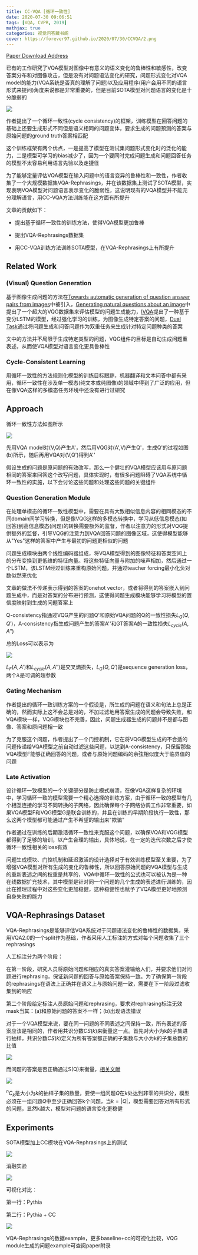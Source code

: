```yaml
---
title: CC-VQA [循环一致性]
date: 2020-07-30 09:06:51
tags: [VQA, CVPR, 2019]
mathjax: true
categories: 视觉问答藏书阁
cover: https://forever97.github.io/2020/07/30/CCVQA/2.png
---
```

[Paper Download Address](https://arxiv.org/abs/1902.05660v1)

已有的工作研究了VQA模型对图像中有意义的语义变化的鲁棒性和敏感性，改变答案分布和对图像攻击，但是没有对问题语法变化的研究，问题形式变化对VQA model的能力(VQA系统是否真的理解了问题)以及应用程序(用户会用不同的语言形式来提问)角度来说都是非常重要的，但是目前SOTA模型对问题语言的变化是十分脆弱的

![](1.png)

作者提出了一个循环一致性(cycle consistency)的框架，训练模型在回答问题的基础上还要生成形式不同但是语义相同的问题变体，要求生成的问题预测的答案与原始问题的ground truth答案相匹配

这个训练框架有两个优点，一是提高了模型在测试集问题形式变化时的泛化的能力，二是模型可学习的bias减少了，因为一个要同时完成问题生成和问题回答任务的模型不太容易利用语言先验以及走捷径

为了能够定量评估VQA模型在输入问题中的语言变异的鲁棒性和一致性，作者收集了一个大规模数据集VQA-Rephrasings，并在该数据集上测试了SOTA模型，实现表明VQA模型对问题语言表示变化的脆弱性，这说明现有的VQA模型并不能充分理解语言，用CC-VQA方法训练能在这方面有所提升

文章的贡献如下：

* 提出基于循环一致性的训练方法，使得VQA模型更加鲁棒

* 提出VQA-Rephrasings数据集

* 用CC-VQA训练方法训练SOTA模型，在VQA-Rephrasings上有所提升

## Related Work

### (Visual) Question Generation

基于图像生成问题的方法在[Towards automatic generation of question answer pairs from images][1]中被引入，[Generating natural questions about an image][2]中提出了一个超大的VQG数据集来评估模型的问题生成能力，[IVQA][3]提出了一种基于变分LSTM的模型，经过强化学习的训练，为图像生成特定答案的问题，[Dual Task][4]通过将问题生成和问答问题作为双重任务来生成针对特定问题种类的答案

[1]:https://imatge.upc.edu/web/sites/default/files/pub/xMora.pdf
[2]:https://arxiv.org/abs/1603.06059v1
[3]:https://arxiv.org/abs/1710.03370
[4]:https://arxiv.org/abs/1709.07192v1

文中的方法并不局限于生成特定类型的问题，VQG组件的目标是自动生成问题重表述，从而使VQA模型对语言变化更具鲁棒性

### Cycle-Consistent Learning

用循环一致性的方法规则化模型的训练目标跟踪，机器翻译和文本问答中都有采用，循环一致性在涉及单一模态(纯文本或纯图像)的领域中得到了广泛的应用，但在像VQA这样的多模态任务环境中还没有进行过研究

## Approach

循环一致性方法如图所示

![](2.png)

先用VQA model对(V,Q)产生A'，然后用VQG对(A',V)产生Q'，生成Q'的过程如图(b)所示，随后再用VQA对(V,Q')得到A''

假设生成的问题是原问题的有效改写，那么一个健壮的VQA模型应该用与原问题相同的答案来回答这个改写问题，具体实现时，有很多问题阻碍了VQA系统中循环一致性的实施，以下会讨论这些问题和处理这些问题的关键组件

### Question Generation Module

在处理单模态的循环一致性模型中，需要在具有大致相似信息内容的相同模态的不同domain间学习转换，但是像VQG这样的多模态转换中，学习从低信息模态(如回答)到高信息模态(问题)的转换需要额外的监督，作者以注意力的形式对VQG提供额外的监督，引导VQG的注意力到VQA回答问题的图像区域，这使得模型能够从"Yes"这样的答案中产生与最初的问题更相似的问题

问题生成模块由两个线性编码器组成，将VQA模型得到的图像特征和答案空间上的分布变换到更低维的特征向量。将这些特征向量与附加的噪声相加，然后通过一个LSTM，该LSTM经过训练来重构原始问题，并通过teacher forcing最小化负对数似然来优化

文章的做法不传递表示得到的答案的onehot vector，或者将得到的答案嵌入到问题生成中，而是对答案的分布进行预测，这使得问题生成模块能够学习将模型的置信度映射到生成的问题答案上

Q-consistency指通过VQG产生的问题Q'和原始VQA问题的Q的一致性损失$L_G(Q,Q')$，A-consistency指生成问题产生的答案A''和GT答案A的一致性损失$L_{cycle}(A,A'')$

总的Loss可以表示为

![](3.png)

$L_F(A,A')$和$L_{cycle}(A,A'')$是交叉熵损失，$L_G(Q,Q')$是sequence generation loss，两个$\lambda$是可调的超参数

### Gating Mechanism

作者提出的循环一致训练方案的一个假设是，所生成的问题在语义和句法上总是正确的，然而实际上这不会总是对的，不加过滤地用答案生成的问题会导致失败，和VQA模块一样，VQG模块也不完善，因此，问题生成器生成的问题并不是都与图像、答案和原问题相一致

为了克服这个问题，作者提出了一个门控机制，它在将VQG模型生成的不合适的问题传递给VQA模型之前自动过滤这些问题，以达到A-consistency，只保留那些VQA模型F能够正确回答的问题，或者与原始问题编码的余弦相似度大于临界值的问题

### Late Activation

设计循环一致模型的一个关键部分是防止模式崩溃，在像VQA这样复杂的环境中，学习循环一致的模型需要一个精心选择的训练方案，由于循环一致的模型有几个相互连接的学习不同转换的子网络，因此确保每个子网络协调工作非常重要，如果VQA模型F和VQG模型G是联合训练的，并且在训练的早期阶段执行一致性，那么这两个模型都可能通过产生不希望的输出来"欺骗"

作者通过在训练的后期激活循环一致性来克服这个问题，以确保VQA和VQG模型都得到了足够的培训，以产生合理的输出，具体地说，在一定的迭代次数之后才使循环一致性相关的loss有效

问题生成模块、门控机制和延迟激活的设计选择对于有效训练模型至关重要，为了增强VQA模型对所有生成的变化的鲁棒性，所以回答原始问题的VQA模型与生成的重新表述之间的权重是共享的，VQA中循环一致性的公式也可以被认为是一种在线数据扩充技术，其中模型是针对同一个问题的几个生成的表述进行训练的，因此在推理过程中对这些变化更加稳健，这种稳健性也赋予了VQA模型更好地预测自身失败的能力

## VQA-Rephrasings Dataset

VQA-Rephrasings是能够评估VQA系统对于问题语法变化的鲁棒性的数据集，采用VQA2.0的一个split作为基础，作者采用人工标注的方式对每个问题收集了三个rephrasings

人工标注分为两个阶段：

在第一阶段，研究人员将原始问题和相应的真实答案灌输给人们，并要求他们对问题进行rephrasing，保证新问题的回答与原始答案保持一致。为了确保第一阶段的rephrasings在语法上正确并在语义上与原始问题一致，需要在下一阶段过滤收集到的响应

第二个阶段给定标注人员原始问题和rephrasing，要求对rephrasing标注无效mask当其：(a)和原始问题的答案不一样；(b)出现语法错误

对于一个VQA模型来说，要在同一问题的不同表述之间保持一致，所有表述的答案应该是相同的，作者用共识分数$CS(k)$来衡量这一点。首先对大小为k的子集进行抽样，共识分数$CS(k)$定义为所有答案都正确的子集数与大小为k的子集总数的比值

![](4.png)

而问题的答案是否正确通过S(Q)来衡量，[相关文献][5]

![](5.png)

[5]:https://arxiv.org/abs/1606.07356

$^nC_k$是大小为$k$的抽样子集的数量，要使一组问题$Q$在$k$处达到非零的共识分，模型必须在一组问题$Q$中至少正确回答k个问题，当$k=|Q|$，模型需要回答对所有形式的问题，显然k越大，模型对问题的语言变化更稳健

## Experiments

SOTA模型加上CC模块在VQA-Rephrasings上的测试

![](6.png)

消融实验

![](7.png)

可视化对比：

第一行：Pythia

第二行：Pythia + CC

![](8.png)

VQA-Rephrasings的数据example，更多baseline+cc的可视化比较，VQG module生成的问题example可查阅paper附录